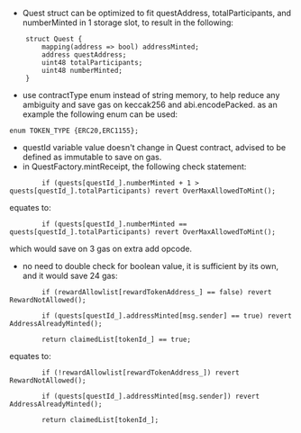 - Quest struct can be optimized to fit questAddress, totalParticipants, and numberMinted in 1 storage slot, to result in the following:
```
    struct Quest {
        mapping(address => bool) addressMinted;
        address questAddress;
        uint48 totalParticipants;
        uint48 numberMinted;
    }
```
- use contractType enum instead of string memory, to help reduce any ambiguity and save gas on keccak256 and abi.encodePacked. as an example the following enum can be used:
```
enum TOKEN_TYPE {ERC20,ERC1155};
``` 
- questId variable value doesn't change in Quest contract, advised to be defined as immutable to save on gas.  
- in QuestFactory.mintReceipt, the following check statement:
```
        if (quests[questId_].numberMinted + 1 > quests[questId_].totalParticipants) revert OverMaxAllowedToMint();
```
equates to:
```
        if (quests[questId_].numberMinted == quests[questId_].totalParticipants) revert OverMaxAllowedToMint();
```
which would save on 3 gas on extra add opcode.

- no need to double check for boolean value, it is sufficient by its own, and it would save 24 gas:
```
        if (rewardAllowlist[rewardTokenAddress_] == false) revert RewardNotAllowed();

        if (quests[questId_].addressMinted[msg.sender] == true) revert AddressAlreadyMinted();

        return claimedList[tokenId_] == true;

```
equates to:
```
        if (!rewardAllowlist[rewardTokenAddress_]) revert RewardNotAllowed();

        if (quests[questId_].addressMinted[msg.sender]) revert AddressAlreadyMinted();

        return claimedList[tokenId_];
```